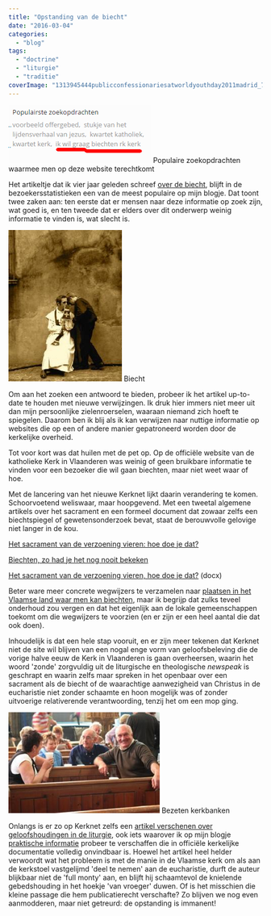 ```yaml
---
title: "Opstanding van de biecht"
date: "2016-03-04"
categories: 
  - "blog"
tags: 
  - "doctrine"
  - "liturgie"
  - "traditie"
coverImage: "1313945444publicconfessionariesatworldyouthday2011madrid_7981451.jpg"
---
```


![Populaire zoekopdrachten waarmee men op deze website terechtkomt](images/unnamed.png) Populaire zoekopdrachten waarmee men op deze website terechtkomt

Het artikeltje dat ik vier jaar geleden schreef [over de biecht](/blog/biecht/), blijft in de bezoekersstatistieken een van de meest populaire op mijn blogje. Dat toont twee zaken aan: ten eerste dat er mensen naar deze informatie op zoek zijn, wat goed is, en ten tweede dat er elders over dit onderwerp weinig informatie te vinden is, wat slecht is.

[![Biecht](images/confession-225x300.jpg)](/blog/actieve-deelname-van-de-gelovigen/) Biecht

Om aan het zoeken een antwoord te bieden, probeer ik het artikel up-to-date te houden met nieuwe verwijzingen. Ik druk hier immers niet meer uit dan mijn persoonlijke zielenroerselen, waaraan niemand zich hoeft te spiegelen. Daarom ben ik blij als ik kan verwijzen naar nuttige informatie op websites die op een of andere manier gepatroneerd worden door de kerkelijke overheid.

Tot voor kort was dat huilen met de pet op. Op de officiële website van de katholieke Kerk in Vlaanderen was weinig of geen bruikbare informatie te vinden voor een bezoeker die wil gaan biechten, maar niet weet waar of hoe.

Met de lancering van het nieuwe Kerknet lijkt daarin verandering te komen. Schoorvoetend weliswaar, maar hoopgevend. Met een tweetal algemene artikels over het sacrament en een formeel document dat zowaar zelfs een biechtspiegel of gewetensonderzoek bevat, staat de berouwvolle gelovige niet langer in de kou.

[Het sacrament van de verzoening vieren: hoe doe je dat?](https://www.kerknet.be/iclz/artikel/het-sacrament-van-de-verzoening-vieren-hoe-doe-je-dat#sthash.lmFxmY5q.dpuf)

[Biechten, zo had je het nog nooit bekeken](https://www.kerknet.be/kerknet-redactie/artikel/biechten-zo-had-je-het-nog-nooit-bekeken)

[Het sacrament van de verzoening vieren, hoe doe je dat?](https://www.kerknet.be/sites/default/files/Het%20sacrament%20van%20de%20verzoening%20vieren.docx) (docx)

Beter ware meer concrete wegwijzers te verzamelen naar [plaatsen in het Vlaamse land waar men kan biechten](http://www.sint-janscentrum.nl/index.php?p=biecht), maar ik begrijp dat zulks teveel onderhoud zou vergen en dat het eigenlijk aan de lokale gemeenschappen toekomt om die wegwijzers te voorzien (en er zijn er een heel aantal die dat ook doen).

Inhoudelijk is dat een hele stap vooruit, en er zijn meer tekenen dat Kerknet niet de site wil blijven van een nogal enge vorm van geloofsbeleving die de vorige halve eeuw de Kerk in Vlaanderen is gaan overheersen, waarin het woord 'zonde' zorgvuldig uit de liturgische en theologische _newspeak_ is geschrapt en waarin zelfs maar spreken in het openbaar over een sacrament als de biecht of de waarachtige aanwezigheid van Christus in de eucharistie niet zonder schaamte en hoon mogelijk was of zonder uitvoerige relativerende verantwoording, tenzij het om een mop ging.

![Bezeten kerkbanken](images/BeningtonAllSaintspeopleenjoyingopenday-300x200.jpg) Bezeten kerkbanken

Onlangs is er zo op Kerknet zelfs een [artikel verschenen over geloofshoudingen in de liturgie](https://www.kerknet.be/iclz/blog/lichamelijke-opvoeding-tijdens-de-eucharistieviering), ook iets waarover ik op mijn blogje [praktische informatie](/page/praktische-gids-bij-gebedshoudingen-in-de-liturgie/) probeer te verschaffen die in officiële kerkelijke documentatie volledig onvindbaar is. Hoewel het artikel heel helder verwoordt wat het probleem is met de manie in de Vlaamse kerk om als aan de kerkstoel vastgelijmd 'deel te nemen' aan de eucharistie, durft de auteur blijkbaar niet de 'full monty' aan, en blijft hij schaamtevol de knielende gebedshouding in het hoekje 'van vroeger' duwen. Of is het misschien die kleine passage die hem publicatierecht verschafte? Zo blijven we nog even aanmodderen, maar niet getreurd: de opstanding is immanent!
